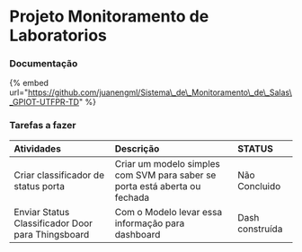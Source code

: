# Projeto Monitoramento de Laboratorios

### Documentação

{% embed url="https://github.com/juanengml/Sistema\_de\_Monitoramento\_de\_Salas\_GPIOT-UTFPR-TD" %}

### Tarefas a fazer 

| Atividades | Descrição  | STATUS |
| :--- | :--- | :--- |
| Criar classificador de status porta | Criar um modelo simples com SVM para saber se porta está aberta ou fechada | Não Concluido |
| Enviar Status Classificador Door para Thingsboard | Com o Modelo levar essa informação para dashboard | Dash construída |




